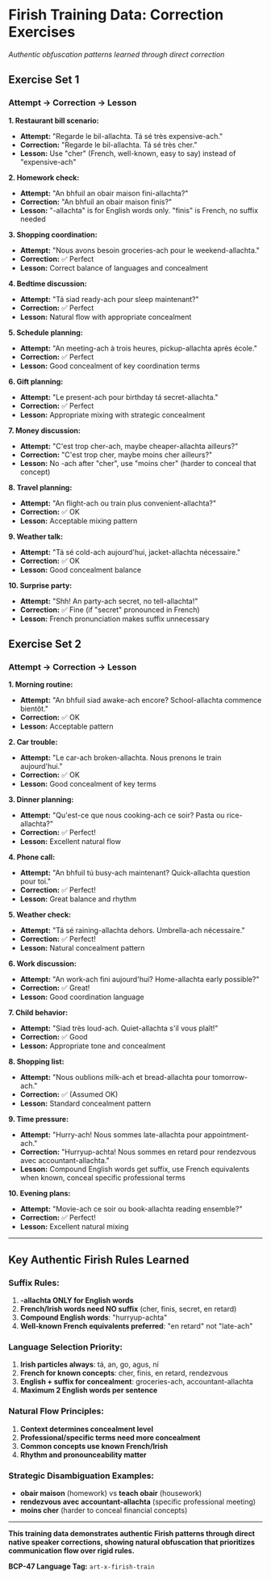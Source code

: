 # Firish Training Data: Correction Exercises
*Authentic obfuscation patterns learned through direct correction*

## **Exercise Set 1**

### **Attempt → Correction → Lesson**

**1. Restaurant bill scenario:**
- **Attempt:** "Regarde le bil-allachta. Tá sé très expensive-ach."
- **Correction:** "Regarde le bil-allachta. Tá sé très cher."
- **Lesson:** Use "cher" (French, well-known, easy to say) instead of "expensive-ach"

**2. Homework check:**
- **Attempt:** "An bhfuil an obair maison fini-allachta?"
- **Correction:** "An bhfuil an obair maison finis?"
- **Lesson:** "-allachta" is for English words only. "finis" is French, no suffix needed

**3. Shopping coordination:**
- **Attempt:** "Nous avons besoin groceries-ach pour le weekend-allachta."
- **Correction:** ✅ Perfect
- **Lesson:** Correct balance of languages and concealment

**4. Bedtime discussion:**
- **Attempt:** "Tá siad ready-ach pour sleep maintenant?"
- **Correction:** ✅ Perfect
- **Lesson:** Natural flow with appropriate concealment

**5. Schedule planning:**
- **Attempt:** "An meeting-ach à trois heures, pickup-allachta après école."
- **Correction:** ✅ Perfect
- **Lesson:** Good concealment of key coordination terms

**6. Gift planning:**
- **Attempt:** "Le present-ach pour birthday tá secret-allachta."
- **Correction:** ✅ Perfect
- **Lesson:** Appropriate mixing with strategic concealment

**7. Money discussion:**
- **Attempt:** "C'est trop cher-ach, maybe cheaper-allachta ailleurs?"
- **Correction:** "C'est trop cher, maybe moins cher ailleurs?"
- **Lesson:** No -ach after "cher", use "moins cher" (harder to conceal that concept)

**8. Travel planning:**
- **Attempt:** "An flight-ach ou train plus convenient-allachta?"
- **Correction:** ✅ OK
- **Lesson:** Acceptable mixing pattern

**9. Weather talk:**
- **Attempt:** "Tá sé cold-ach aujourd'hui, jacket-allachta nécessaire."
- **Correction:** ✅ OK
- **Lesson:** Good concealment balance

**10. Surprise party:**
- **Attempt:** "Shh! An party-ach secret, no tell-allachta!"
- **Correction:** ✅ Fine (if "secret" pronounced in French)
- **Lesson:** French pronunciation makes suffix unnecessary

## **Exercise Set 2**

### **Attempt → Correction → Lesson**

**1. Morning routine:**
- **Attempt:** "An bhfuil siad awake-ach encore? School-allachta commence bientôt."
- **Correction:** ✅ OK
- **Lesson:** Acceptable pattern

**2. Car trouble:**
- **Attempt:** "Le car-ach broken-allachta. Nous prenons le train aujourd'hui."
- **Correction:** ✅ OK
- **Lesson:** Good concealment of key terms

**3. Dinner planning:**
- **Attempt:** "Qu'est-ce que nous cooking-ach ce soir? Pasta ou rice-allachta?"
- **Correction:** ✅ Perfect!
- **Lesson:** Excellent natural flow

**4. Phone call:**
- **Attempt:** "An bhfuil tú busy-ach maintenant? Quick-allachta question pour toi."
- **Correction:** ✅ Perfect!
- **Lesson:** Great balance and rhythm

**5. Weather check:**
- **Attempt:** "Tá sé raining-allachta dehors. Umbrella-ach nécessaire."
- **Correction:** ✅ Perfect!
- **Lesson:** Natural concealment pattern

**6. Work discussion:**
- **Attempt:** "An work-ach fini aujourd'hui? Home-allachta early possible?"
- **Correction:** ✅ Great!
- **Lesson:** Good coordination language

**7. Child behavior:**
- **Attempt:** "Siad très loud-ach. Quiet-allachta s'il vous plaît!"
- **Correction:** ✅ Good
- **Lesson:** Appropriate tone and concealment

**8. Shopping list:**
- **Attempt:** "Nous oublions milk-ach et bread-allachta pour tomorrow-ach."
- **Correction:** ✅ (Assumed OK)
- **Lesson:** Standard concealment pattern

**9. Time pressure:**
- **Attempt:** "Hurry-ach! Nous sommes late-allachta pour appointment-ach."
- **Correction:** "Hurryup-achta! Nous sommes en retard pour rendezvous avec accountant-allachta."
- **Lesson:** Compound English words get suffix, use French equivalents when known, conceal specific professional terms

**10. Evening plans:**
- **Attempt:** "Movie-ach ce soir ou book-allachta reading ensemble?"
- **Correction:** ✅ Perfect!
- **Lesson:** Excellent natural mixing

---

## **Key Authentic Firish Rules Learned**

### **Suffix Rules:**
1. **-allachta ONLY for English words**
2. **French/Irish words need NO suffix** (cher, finis, secret, en retard)
3. **Compound English words**: "hurryup-achta"
4. **Well-known French equivalents preferred**: "en retard" not "late-ach"

### **Language Selection Priority:**
1. **Irish particles always**: tá, an, go, agus, ní
2. **French for known concepts**: cher, finis, en retard, rendezvous
3. **English + suffix for concealment**: groceries-ach, accountant-allachta
4. **Maximum 2 English words per sentence**

### **Natural Flow Principles:**
1. **Context determines concealment level**
2. **Professional/specific terms need more concealment**
3. **Common concepts use known French/Irish**
4. **Rhythm and pronounceability matter**

### **Strategic Disambiguation Examples:**
- **obair maison** (homework) vs **teach obair** (housework)
- **rendezvous avec accountant-allachta** (specific professional meeting)
- **moins cher** (harder to conceal financial concepts)

---

**This training data demonstrates authentic Firish patterns through direct native speaker corrections, showing natural obfuscation that prioritizes communication flow over rigid rules.**

**BCP-47 Language Tag:** `art-x-firish-train`